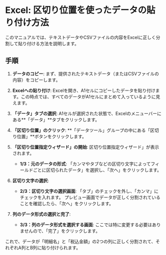 # Excel: 区切り位置を使ったデータの貼り付け方法

このマニュアルでは、テキストデータやCSVファイルの内容をExcelに正しく分割して貼り付ける方法を説明します。

## 手順

1. **データのコピー**:
    まず、提供されたテキストデータ（またはCSVファイルの内容）をコピーします。

2. **Excelへの貼り付け**:
    Excelを開き、A1セルにコピーしたデータを貼り付けます。この時点では、すべてのデータがA1セルにまとめて入っているように見えます。

3. **「データ」タブの選択**:
    A1セルが選択された状態で、Excelのメニューバーにある**「データ」**タブをクリックします。

4. **「区切り位置」のクリック**:
    **「データツール」グループの中にある「区切り位置」**ボタンをクリックします。

5. **「区切り位置指定ウィザード」の開始**:
  区切り位置指定ウィザード」が表示されます。
    * **1/3：元のデータの形式**:
    「カンマやタブなどの区切り文字によってフィールドごとに区切られたデータ」を選択し、「次へ」をクリックします。

6. **区切り文字の選択**:
    * **2/3：区切り文字の選択画面**:
    「タブ」のチェックを外し、「カンマ」にチェックを入れます。
    プレビュー画面でデータが正しく分割されていることを確認したら、「次へ」をクリックします。

7. **列のデータ形式の選択と完了**:
    * **3/3：列のデータ形式を選択する画面**:
      ここでは特に変更する必要はありませんので、「完了」をクリックします。

これで、データが「明細名」と「税込金額」の2つの列に正しく分割されて、それぞれA列とB列に貼り付けられます。
